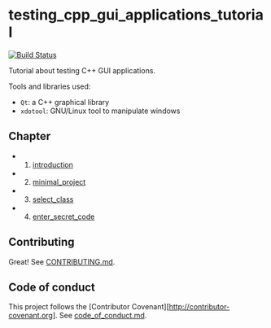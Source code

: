 # testing_cpp_gui_applications_tutorial

[![Build Status](https://travis-ci.org/richelbilderbeek/testing_cpp_gui_applications_tutorial.svg?branch=master)](https://travis-ci.org/richelbilderbeek/testing_cpp_gui_applications_tutorial)

Tutorial about testing C++ GUI applications.

Tools and libraries used:

  * `Qt`: a C++ graphical library
  * `xdotool`: GNU/Linux tool to manipulate windows

## Chapter

 * 1. [introduction](introduction/README)
 * 2. [minimal_project](minimal_project/README.md)
 * 3. [select_class](select_class/README.md)
 * 4. [enter_secret_code](enter_secret_code/README.md)

## Contributing 

Great! See [CONTRIBUTING.md](CONTRIBUTING.md).

## Code of conduct

This project follows the [Contributor Covenant][http://contributor-covenant.org]. See [code_of_conduct.md](code_of_conduct.md).

